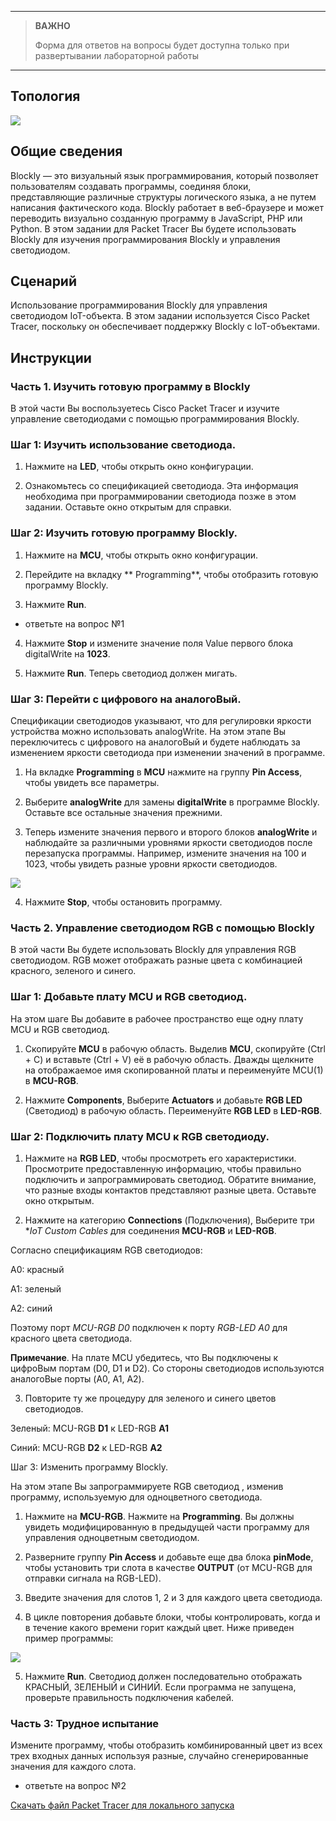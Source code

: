 
---

> **ВАЖНО**
> 
> Форма для ответов на вопросы будет доступна только при развертывании лабораторной работы 

---

## Топология

![](./assets/topology.png)

## Общие сведения

Blockly — это визуальный язык программирования, который позволяет пользователям создавать программы, соединяя блоки, представляющие различные структуры логического языка, а не путем написания фактического кода. Blockly работает в веб-браузере и может переводить визуально созданную программу в JavaScript, PHP или Python. В этом задании для Packet Tracer Вы будете использовать Blockly для изучения программирования Blockly и управления светодиодом.

## Сценарий

Использование программирования Blockly для управления светодиодом IoT-объекта. В этом задании используется Cisco Packet Tracer, поскольку он обеспечивает поддержку Blockly с IoT-объектами.

## Инструкции

### Часть 1. Изучить готовую программу в Blockly

В этой части Вы воспользуетесь Cisco Packet Tracer и изучите управление светодиодами с помощью программирования Blockly.

### Шаг 1: Изучить использование светодиода.

1. Нажмите на **LED**, чтобы открыть окно конфигурации.

2. Ознакомьтесь со спецификацией светодиода. Эта информация необходима при программировании светодиода позже в этом задании. Оставьте окно открытым для справки.

### Шаг 2: Изучить готовую программу Blockly.

1. Нажмите на  **MCU**, чтобы открыть окно конфигурации.

2. Перейдите на вкладку ** Programming**, чтобы отобразить готовую программу Blockly.

3. Нажмите **Run**.

* ответьте на вопрос №1

4. Нажмите **Stop** и измените значение поля Value первого блока digitalWrite на **1023**.

5. Нажмите **Run**. Теперь светодиод должен мигать.

### Шаг 3: Перейти с цифрового на аналогоВый.

Спецификации светодиодов указывают, что для регулировки яркости устройства можно использовать analogWrite. На этом этапе Вы переключитесь с цифрового на аналогоВый и будете наблюдать за изменением яркости светодиода при изменении значений в программе.

1. На вкладке **Programming** в **MCU** нажмите на  группу **Pin Access**, чтобы увидеть все параметры.

2. Выберите **analogWrite** для замены **digitalWrite** в программе Blockly. Оставьте все остальные значения прежними.

3. Теперь измените значения первого и второго блоков **analogWrite** и наблюдайте за различными уровнями яркости светодиодов после перезапуска программы. Например, измените значения на 100 и 1023, чтобы увидеть разные уровни яркости светодиодов.

![](./assets/2.2.3-1.png)

4. Нажмите **Stop**, чтобы остановить программу.

### Часть 2. Управление светодиодом RGB с помощью Blockly

В этой части Вы будете использовать Blockly для управления RGB светодиодом. RGB может отображать разные цвета с комбинацией красного, зеленого и синего.

### Шаг 1: Добавьте плату MCU и RGB светодиод.

На этом шаге Вы добавите в рабочее пространство еще одну плату MCU и RGB светодиод.

1. Скопируйте **MCU** в рабочую область. Выделив **MCU**, скопируйте (Ctrl + C) и вставьте (Ctrl + V) её в рабочую область. Дважды щелкните на отображаемое имя скопированной платы и переименуйте MCU(1) в **MCU-RGB**.

2. Нажмите **Components**, Выберите **Actuators** и добавьте **RGB LED** (Светодиод) в рабочую область. Переименуйте **RGB LED** в **LED-RGB**.

### Шаг 2: Подключить плату MCU к RGB светодиоду.

1. Нажмите на  **RGB LED**, чтобы просмотреть его характеристики. Просмотрите предоставленную информацию, чтобы правильно подключить и запрограммировать светодиод. Обратите внимание, что разные входы контактов представляют разные цвета. Оставьте окно открытым.

2. Нажмите на  категорию **Connections** (Подключения), Выберите три **IoT Custom Cables* для соединения **MCU-RGB** и **LED-RGB**.

Согласно спецификациям RGB светодиодов:

A0: красный

A1: зеленый

A2: cиний

Поэтому порт *MCU-RGB D0* подключен к порту *RGB-LED A0* для красного цвета светодиода.

**Примечание**. На плате MCU убедитесь, что Вы подключены к цифроВым портам (D0, D1 и D2). Со стороны светодиодов используются аналогоВые порты (A0, A1, A2).

3. Повторите ту же процедуру для зеленого и синего цветов светодиодов.

Зеленый: MCU-RGB **D1** к LED-RGB **A1**

Синий:  MCU-RGB **D2** к LED-RGB **A2**

Шаг 3: Изменить программу Blockly.

На этом этапе Вы запрограммируете RGB светодиод , изменив программу, используемую для одноцветного светодиода.

1. Нажмите на  **MCU-RGB**. Нажмите на  **Programming**. Вы должны увидеть модифицированную в предыдущей части программу для управления одноцветным светодиодом.

2. Разверните группу **Pin Access** и добавьте еще два блока **pinMode**, чтобы установить три слота в качестве **OUTPUT** (от MCU-RGB для отправки сигнала на RGB-LED).

3. Введите значения для слотов 1, 2 и 3 для каждого цвета светодиода.

4. В цикле повторения добавьте блоки, чтобы контролировать, когда и в течение какого времени горит каждый цвет. Ниже приведен пример программы:

![](./assets/2.2.3-2.png)

5. Нажмите **Run**. Светодиод должен последовательно отображать КРАСНЫЙ, ЗЕЛЕНЫЙ и СИНИЙ. Если программа не запущена, проверьте правильность подключения кабелей.

### Часть 3: Трудное испытание

Измените программу, чтобы отобразить комбинированный цвет из всех трех входных данных используя разные, случайно сгенерированные значения для каждого слота.

* ответьте на вопрос №2

[Скачать файл Packet Tracer для локального запуска](./assets/2.2.3-packet-tracer-blink-an-led-using-blockly.pka)
